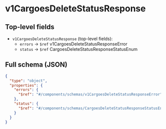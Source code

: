 # v1CargoesDeleteStatusResponse

## Top-level fields
- `v1CargoesDeleteStatusResponse` (top-level fields):
  - `errors` → `$ref` v1CargoesDeleteStatusResponseError
  - `status` → `$ref` CargoesDeleteStatusResponseStatusEnum

## Full schema (JSON)
```json
{
  "type": "object",
  "properties": {
    "errors": {
      "$ref": "#/components/schemas/v1CargoesDeleteStatusResponseError"
    },
    "status": {
      "$ref": "#/components/schemas/CargoesDeleteStatusResponseStatusEnum"
    }
  }
}
```
